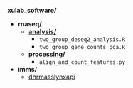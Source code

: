 

__xulab_software/__
* __rnaseq/__
  * __[analysis/](rnaseq/analysis/README.md)__
    * `two_group_deseq2_analysis.R`
    * `two_group_gene_counts_pca.R`
  * __[processing/](rnaseq/processing/README.md)__
    * `align_and_count_features.py`
* __imms/__
  * [dhrmasslynxapi](imms/dhrmasslynxapi/README.md)